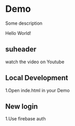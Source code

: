 # Demo

Some description

Hello World!

## suheader

watch the video on Youtube

## Local Development

1.Open inde.html in your Demo

## New login

1.Use firebase auth